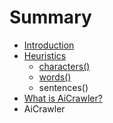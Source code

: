 # Summary

* [Introduction](README.md)
* [Heuristics](docs/Heuristics/heuristics.md)
   * [characters()](docs/Heuristics/characters.md)
   * [words()](docs/Heuristics/words.md)
   * sentences()
* [What is AiCrawler?](docs/what_is_aicrawler.md)
* AiCrawler

